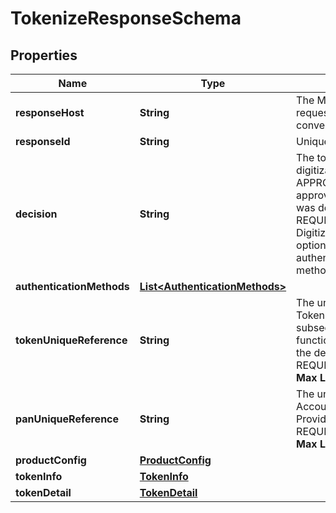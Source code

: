 

# TokenizeResponseSchema

## Properties

Name | Type | Description | Notes
------------ | ------------- | ------------- | -------------
**responseHost** | **String** | The MasterCard host that originated the request. Future calls in the same conversation may be routed to this host.   |  [optional]
**responseId** | **String** | Unique identifier for the response.  |  [optional]
**decision** | **String** | The tokenization decision for this digitization request. Must be either APPROVED (Digitization request was approved), DECLINED (Digitization request was declined) OR REQUIRE_ADDITIONAL_AUTHENTICATION Digitization request was approved but optionally requires additional authentication. One or more Authentication methods may be provided).  |  [optional]
**authenticationMethods** | [**List&lt;AuthenticationMethods&gt;**](AuthenticationMethods.md) |  |  [optional]
**tokenUniqueReference** | **String** | The unique reference allocated to the new Token. Serves as a unique identifier for all subsequent queries or management functions relating to this Token. Provided if the decision was APPROVED or REQUIRE_ADDITIONAL_AUTHENTICATION.    __Max Length:64__  |  [optional]
**panUniqueReference** | **String** | The unique reference allocated to the Account Primary Account Number. Provided if the decision was APPROVED or REQUIRE_ADDITIONAL_AUTHENTICATION.  __Max Length:64__  |  [optional]
**productConfig** | [**ProductConfig**](ProductConfig.md) |  |  [optional]
**tokenInfo** | [**TokenInfo**](TokenInfo.md) |  |  [optional]
**tokenDetail** | [**TokenDetail**](TokenDetail.md) |  |  [optional]



